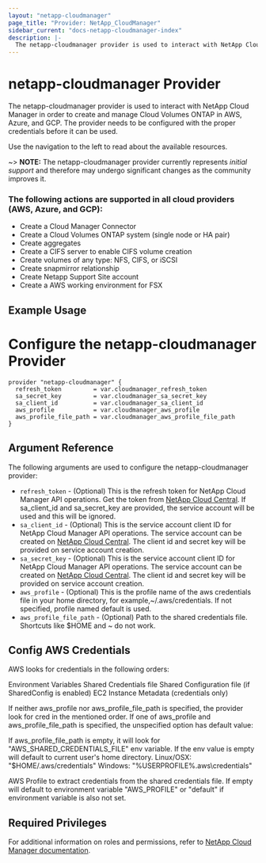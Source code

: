 ```yaml
---
layout: "netapp-cloudmanager"
page_title: "Provider: NetApp_CloudManager"
sidebar_current: "docs-netapp-cloudmanager-index"
description: |-
  The netapp-cloudmanager provider is used to interact with NetApp Cloud Manager in order to create and manage Cloud Volumes ONTAP in AWS, Azure, and GCP. The provider needs to be configured with the proper credentials before it can be used.
---
```


# netapp-cloudmanager Provider

The netapp-cloudmanager provider is used to interact with NetApp Cloud Manager in order to create and manage Cloud Volumes ONTAP in AWS, Azure, and GCP.
The provider needs to be configured with the proper credentials before it can be used.


Use the navigation to the left to read about the available resources.

~> **NOTE:** The netapp-cloudmanager provider currently represents _initial support_
and therefore may undergo significant changes as the community improves it.

### The following actions are supported in all cloud providers (AWS, Azure, and GCP):
* Create a Cloud Manager Connector
* Create a Cloud Volumes ONTAP system (single node or HA pair)
* Create aggregates
* Create a CIFS server to enable CIFS volume creation
* Create volumes of any type: NFS, CIFS, or iSCSI
* Create snapmirror relationship
* Create Netapp Support Site account
* Create a AWS working environment for FSX

## Example Usage


# Configure the netapp-cloudmanager Provider
```
provider "netapp-cloudmanager" {
  refresh_token         = var.cloudmanager_refresh_token
  sa_secret_key         = var.cloudmanager_sa_secret_key
  sa_client_id          = var.cloudmanager_sa_client_id
  aws_profile           = var.cloudmanager_aws_profile
  aws_profile_file_path = var.cloudmanager_aws_profile_file_path
}
```

## Argument Reference

The following arguments are used to configure the netapp-cloudmanager provider:

* `refresh_token` - (Optional) This is the refresh token for NetApp Cloud Manager API operations. Get the token from [NetApp Cloud Central](https://services.cloud.netapp.com/refresh-token). If sa_client_id and sa_secret_key are provided, the service account will be used and this will be ignored.
* `sa_client_id` - (Optional) This is the service account client ID for NetApp Cloud Manager API operations. The service account can be created on [NetApp Cloud Central](https://services.cloud.netapp.com/). The client id and secret key will be provided on service account creation.
* `sa_secret_key` - (Optional) This is the service account client ID for NetApp Cloud Manager API operations. The service account can be created on [NetApp Cloud Central](https://services.cloud.netapp.com/). The client id and secret key will be provided on service account creation.
* `aws_profile` - (Optional) This is the profile name of the aws credentials file in your home directory, for example,~/.aws/credentials. If not specified, profile named default is used.
* `aws_profile_file_path` - (Optional) Path to the shared credentials file. Shortcuts like $HOME and ~ do not work.

## Config AWS Credentials
AWS looks for credentials in the following orders:

Environment Variables
Shared Credentials file
Shared Configuration file (if SharedConfig is enabled)
EC2 Instance Metadata (credentials only)

If neither aws_profile nor aws_profile_file_path is specified, the provider look for cred in the mentioned order.
If one of aws_profile and aws_profile_file_path is specified, the unspecified option has default value:

If aws_profile_file_path is empty, it will look for "AWS_SHARED_CREDENTIALS_FILE" env variable. If the 
env value is empty will default to current user's home directory.
Linux/OSX: "$HOME/.aws/credentials"
Windows:   "%USERPROFILE%\.aws\credentials"

AWS Profile to extract credentials from the shared credentials file. If empty
will default to environment variable "AWS_PROFILE" or "default" if
environment variable is also not set.


## Required Privileges

For additional information on roles and permissions, refer to [NetApp Cloud Manager documentation](https://docs.netapp.com/us-en/occm/).



